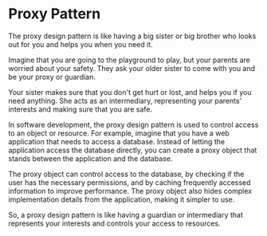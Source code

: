# Proxy Pattern

The proxy design pattern is like having a big sister or big brother who looks out for you and helps you when you need it. 

Imagine that you are going to the playground to play, but your parents are worried about your safety. They ask your older sister to come with you and be your proxy or guardian. 

Your sister makes sure that you don't get hurt or lost, and helps you if you need anything. She acts as an intermediary, representing your parents' interests and making sure that you are safe.

In software development, the proxy design pattern is used to control access to an object or resource. For example, imagine that you have a web application that needs to access a database. Instead of letting the application access the database directly, you can create a proxy object that stands between the application and the database.

The proxy object can control access to the database, by checking if the user has the necessary permissions, and by caching frequently accessed information to improve performance. The proxy object also hides complex implementation details from the application, making it simpler to use.

So, a proxy design pattern is like having a guardian or intermediary that represents your interests and controls your access to resources.
